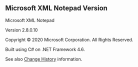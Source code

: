 
## Microsoft XML Notepad Version

Microsoft XML Notepad

Version 2.8.0.10

Copyright © 2020 Microsoft Corporation. All Rights Reserved.

Built using C# on .NET Framework 4.6.

See also [Change History](http://www.lovettsoftware.com/downloads/xmlnotepad/Updates.xml) information.
